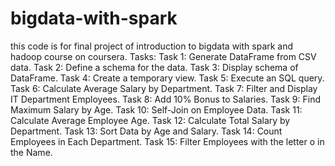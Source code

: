 # bigdata-with-spark

this code is for final project of introduction to bigdata with spark and hadoop course on coursera.
Tasks:
Task 1: Generate DataFrame from CSV data.
Task 2: Define a schema for the data.
Task 3: Display schema of DataFrame.
Task 4: Create a temporary view.
Task 5: Execute an SQL query.
Task 6: Calculate Average Salary by Department.
Task 7: Filter and Display IT Department Employees.
Task 8: Add 10% Bonus to Salaries.
Task 9: Find Maximum Salary by Age.
Task 10: Self-Join on Employee Data.
Task 11: Calculate Average Employee Age.
Task 12: Calculate Total Salary by Department.
Task 13: Sort Data by Age and Salary.
Task 14: Count Employees in Each Department.
Task 15: Filter Employees with the letter o in the Name.

